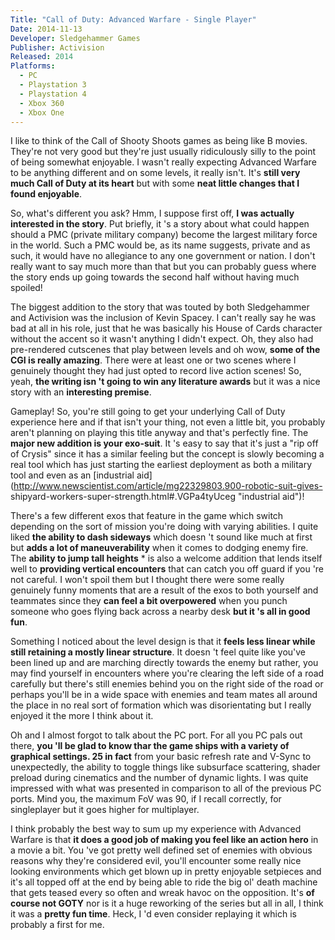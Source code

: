 ```yaml
--- 
Title: "Call of Duty: Advanced Warfare - Single Player"
Date: 2014-11-13
Developer: Sledgehammer Games
Publisher: Activision
Released: 2014
Platforms:
  - PC
  - Playstation 3
  - Playstation 4
  - Xbox 360
  - Xbox One
---
```


I like to think of the Call of Shooty Shoots games as being like B movies.
They're not very good but they're just usually ridiculously silly to the point
of being somewhat enjoyable. I wasn't really expecting Advanced Warfare to be
anything different and on some levels, it really isn't. It's **still very much
Call of Duty at its heart** but with some **neat little changes that I found
enjoyable**.

So, what's different you ask? Hmm, I suppose first off, **I was actually
interested in the story**. Put briefly, it 's a story about what could happen
should a PMC (private military company) become the largest military force in
the world. Such a PMC would be, as its name suggests, private and as such, it
would have no allegiance to any one government or nation. I don't really want
to say much more than that but you can probably guess where the story ends up
going towards the second half without having much spoiled!

The biggest addition to the story that was touted by both Sledgehammer and
Activision was the inclusion of Kevin Spacey. I can't really say he was bad at
all in his role, just that he was basically his House of Cards character
without the accent so it wasn't anything I didn't expect. Oh, they also had
pre-rendered cutscenes that play between levels and oh wow, **some of the CGI
is really amazing**. There were at least one or two scenes where I genuinely
thought they had just opted to record live action scenes! So, yeah, **the
writing isn 't going to win any literature awards** but it was a nice story
with an **interesting premise**.

Gameplay! So, you're still going to get your underlying Call of Duty
experience here and if that isn't your thing, not even a little bit, you
probably aren't planning on playing this title anyway and that's perfectly
fine. The **major new addition is your exo-suit**. It 's easy to say that it's
just a "rip off of Crysis" since it has a similar feeling but the concept is
slowly becoming a real tool which has just starting the earliest deployment as
both a military tool and even as an [industrial
aid](http://www.newscientist.com/article/mg22329803.900-robotic-suit-gives-
shipyard-workers-super-strength.html#.VGPa4tyUceg "industrial aid")!

There's a few different exos that feature in the game which switch depending
on the sort of mission you're doing with varying abilities. I quite liked
**the ability to dash sideways** which doesn 't sound like much at first but
**adds a lot of maneuverability** when it comes to dodging enemy fire. The
**ability to jump tall heights** * is also a welcome addition that lends
itself well to **providing vertical encounters** that can catch you off guard
if you 're not careful. I won't spoil them but I thought there were some
really genuinely funny moments that are a result of the exos to both yourself
and teammates since they **can feel a bit overpowered** when you punch someone
who goes flying back across a nearby desk **but it 's all in good fun**.

Something I noticed about the level design is that it **feels less linear
while still retaining a mostly linear structure**. It doesn 't feel quite like
you've been lined up and are marching directly towards the enemy but rather,
you may find yourself in encounters where you're clearing the left side of a
road carefully but there's still enemies behind you on the right side of the
road or perhaps you'll be in a wide space with enemies and team mates all
around the place in no real sort of formation which was disorientating but I
really enjoyed it the more I think about it.

Oh and I almost forgot to talk about the PC port. For all you PC pals out
there, **you 'll be glad to know thar the game ships with a variety of
graphical settings. 25 in fact** from your basic refresh rate and V-Sync to
unexpectedly, the ability to toggle things like subsurface scattering, shader
preload during cinematics and the number of dynamic lights. I was quite
impressed with what was presented in comparison to all of the previous PC
ports. Mind you, the maximum FoV was 90, if I recall correctly, for
singleplayer but it goes higher for multiplayer.

I think probably the best way to sum up my experience with Advanced Warfare is
that **it does a good job of making you feel like an action hero** in a movie
a bit. You 've got pretty well defined set of enemies with obvious reasons why
they're considered evil, you'll encounter some really nice looking
environments which get blown up in pretty enjoyable setpieces and it's all
topped off at the end by being able to ride the big ol' death machine that
gets teased every so often and wreak havoc on the opposition. It's **of course
not GOTY** nor is it a huge reworking of the series but all in all, I think it
was a **pretty fun time**. Heck, I 'd even consider replaying it which is
probably a first for me.

